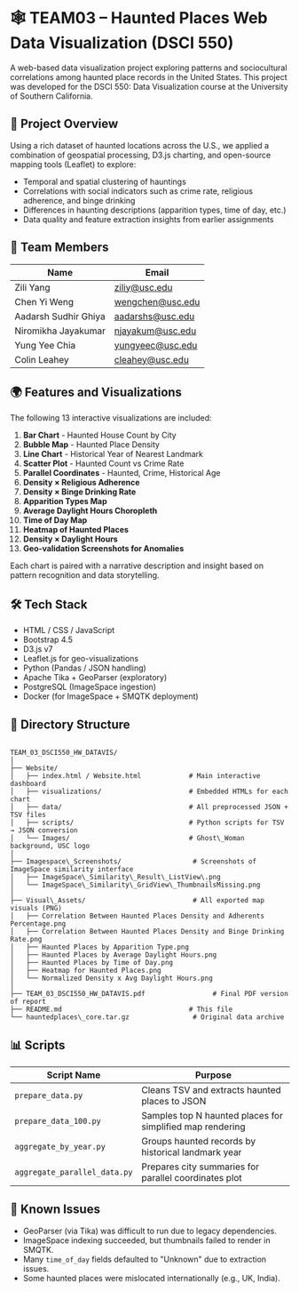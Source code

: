 
# 🕸️ TEAM03 – Haunted Places Web Data Visualization (DSCI 550)

A web-based data visualization project exploring patterns and sociocultural correlations among haunted place records in the United States. This project was developed for the DSCI 550: Data Visualization course at the University of Southern California.

## 🔮 Project Overview

Using a rich dataset of haunted locations across the U.S., we applied a combination of geospatial processing, D3.js charting, and open-source mapping tools (Leaflet) to explore:

- Temporal and spatial clustering of hauntings
- Correlations with social indicators such as crime rate, religious adherence, and binge drinking
- Differences in haunting descriptions (apparition types, time of day, etc.)
- Data quality and feature extraction insights from earlier assignments

## 👥 Team Members

| Name                 | Email              |
|----------------------|--------------------|
| Zili Yang            | ziliy@usc.edu      |
| Chen Yi Weng         | wengchen@usc.edu   |
| Aadarsh Sudhir Ghiya | aadarshs@usc.edu   |
| Niromikha Jayakumar  | njayakum@usc.edu   |
| Yung Yee Chia        | yungyeec@usc.edu   |
| Colin Leahey         | cleahey@usc.edu    |

## 🌍 Features and Visualizations

The following 13 interactive visualizations are included:

1. **Bar Chart** - Haunted House Count by City
2. **Bubble Map** - Haunted Place Density
3. **Line Chart** - Historical Year of Nearest Landmark
4. **Scatter Plot** - Haunted Count vs Crime Rate
5. **Parallel Coordinates** - Haunted, Crime, Historical Age
6. **Density × Religious Adherence**
7. **Density × Binge Drinking Rate**
8. **Apparition Types Map**
9. **Average Daylight Hours Choropleth**
10. **Time of Day Map**
11. **Heatmap of Haunted Places**
12. **Density × Daylight Hours**
13. **Geo-validation Screenshots for Anomalies**

Each chart is paired with a narrative description and insight based on pattern recognition and data storytelling.

## 🛠️ Tech Stack

- HTML / CSS / JavaScript
- Bootstrap 4.5
- D3.js v7
- Leaflet.js for geo-visualizations
- Python (Pandas / JSON handling)
- Apache Tika + GeoParser (exploratory)
- PostgreSQL (ImageSpace ingestion)
- Docker (for ImageSpace + SMQTK deployment)

## 📁 Directory Structure

```

TEAM_03_DSCI550_HW_DATAVIS/
│
├── Website/
│   ├── index.html / Website.html            # Main interactive dashboard
│   ├── visualizations/                      # Embedded HTMLs for each chart
│   ├── data/                                # All preprocessed JSON + TSV files
│   ├── scripts/                             # Python scripts for TSV → JSON conversion
│   └── Images/                              # Ghost\_Woman background, USC logo
│
├── Imagespace\_Screenshots/                  # Screenshots of ImageSpace similarity interface
│   ├── ImageSpace\_Similarity\_Result\_ListView\.png
│   └── ImageSpace\_Similarity\_GridView\_ThumbnailsMissing.png
│
├── Visual\_Assets/                           # All exported map visuals (PNG)
│   ├── Correlation Between Haunted Places Density and Adherents Percentage.png
│   ├── Correlation Between Haunted Places Density and Binge Drinking Rate.png
│   ├── Haunted Places by Apparition Type.png
│   ├── Haunted Places by Average Daylight Hours.png
│   ├── Haunted Places by Time of Day.png
│   ├── Heatmap for Haunted Places.png
│   └── Normalized Density x Avg Daylight Hours.png
│
├── TEAM_03_DSCI550_HW_DATAVIS.pdf                 # Final PDF version of report
├── README.md                                # This file
└── hauntedplaces\_core.tar.gz                # Original data archive

```

## 📊 Scripts

| Script Name                  | Purpose                                                  |
|-----------------------------|----------------------------------------------------------|
| `prepare_data.py`           | Cleans TSV and extracts haunted places to JSON           |
| `prepare_data_100.py`       | Samples top N haunted places for simplified map rendering|
| `aggregate_by_year.py`      | Groups haunted records by historical landmark year       |
| `aggregate_parallel_data.py`| Prepares city summaries for parallel coordinates plot     |

## 🧪 Known Issues

- GeoParser (via Tika) was difficult to run due to legacy dependencies.
- ImageSpace indexing succeeded, but thumbnails failed to render in SMQTK.
- Many `time_of_day` fields defaulted to "Unknown" due to extraction issues.
- Some haunted places were mislocated internationally (e.g., UK, India).
